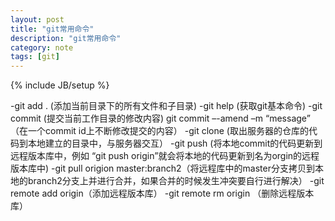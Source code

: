 ```yaml
---
layout: post
title: "git常用命令"
description: "git常用命令"
category: note
tags: [git]
---
```

{% include JB/setup %}

-git add .  (添加当前目录下的所有文件和子目录)
-git help  (获取git基本命令)
-git commit (提交当前工作目录的修改内容)
 git commit –-amend –m “message” （在一个commit id上不断修改提交的内容）
-git clone (取出服务器的仓库的代码到本地建立的目录中，与服务器交互）
-git push (将本地commit的代码更新到远程版本库中，例如 “git push origin”就会将本地的代码更新到名为orgin的远程版本库中)
-git pull origion master:branch2（将远程库中的master分支拷贝到本地的branch2分支上并进行合并，如果合并的时候发生冲突要自行进行解决）
-git remote add origin（添加远程版本库）
-git remote rm origin （删除远程版本库）